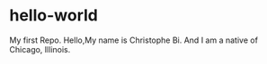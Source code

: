 # hello-world
My first Repo. 
Hello,My name is Christophe Bi. And I am a native of Chicago, Illinois.
